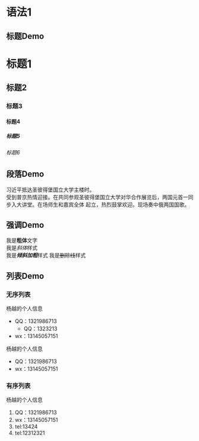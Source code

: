 # 语法1

## 标题Demo

# 标题1
## 标题2
### 标题3
#### 标题4
##### 标题5
###### 标题6


## 段落Demo
习近平抵达圣彼得堡国立大学主楼时。  
受到普京热情迎接。在共同参观圣彼得堡国立大学对华合作展览后，两国元首一同步入大讲堂。在场师生和嘉宾全体
起立，热烈鼓掌欢迎。现场奏中俄两国国歌。

## 强调Demo
我是**粗体**文字  
我是*斜体*样式  
我是***倾斜加粗***样式
我是~~删除线~~样式

## 列表Demo
### 无序列表

杨越的个人信息
- QQ：1321986713
  - QQ：1323213
- wx：13145057151

杨越的个人信息
* QQ：1321986713
* wx：13145057151

### 有序列表
杨越的个人信息
1. QQ：1321986713
2. wx：13145057151
4. tel:13424
3. tel:12312321
